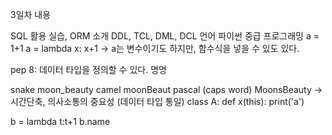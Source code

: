 3일차 내용

SQL 활용 실습, ORM 소개
DDL, TCL, DML, DCL 언어
파이썬 중급 프로그래밍
a = 1+1 a = lambda x: x+1 -> a는 변수이기도 하지만, 함수식을 넣을 수 있도 있다.

pep 8: 데이터 타입을 정의할 수 있다. 명명

snake moon_beauty
camel moonBeaut
pascal (caps word) MoonsBeauty -> 시간단축, 의사소통의 중요성 (데이터 타입 통일)
class A: def x(this): print('a')

b = lambda t:t+1 b.name
